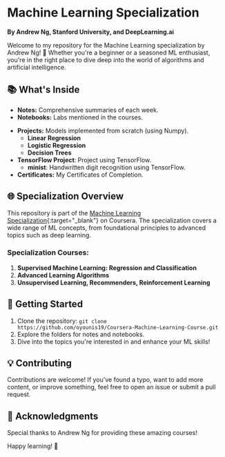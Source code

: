 # Machine Learning Specialization 
**By Andrew Ng, Stanford University, and DeepLearning.ai**

Welcome to my repository for the Machine Learning specialization by Andrew Ng! 🤖 Whether you're a beginner or a seasoned ML enthusiast, you're in the right place to dive deep into the world of algorithms and artificial intelligence.

## 📚 What's Inside

- **Notes:** Comprehensive summaries of each week.
- **Notebooks:** Labs mentioned in the courses.
<!-- - **Programming Assignments:** My solutions to the programming assignments. TODO: -->
- **Projects:** Models implemented from scratch (using Numpy).
    - **Linear Regression**
    - **Logistic Regression**
    - **Decision Trees**
    <!-- - **K-Means Clustering** TODO: -->
- **TensorFlow Project**: Project using TensorFlow.
    - **minist**: Handwritten digit recognition using TensorFlow.
- **Certificates:** My Certificates of Completion.

## 🌐 Specialization Overview

This repository is part of the [Machine Learning Specialization](https://www.coursera.org/specializations/machine-learning-introduction){:target="_blank"} on Coursera. The specialization covers a wide range of ML concepts, from foundational principles to advanced topics such as deep learning.

### Specialization Courses:

1. **Supervised Machine Learning: Regression and Classification**
2. **Advanced Learning Algorithms**
3. **Unsupervised Learning, Recommenders, Reinforcement Learning**

## 🚀 Getting Started

1. Clone the repository: `git clone https://github.com/oyounis19/Coursera-Machine-Learning-Course.git`
2. Explore the folders for notes and notebooks.
3. Dive into the topics you're interested in and enhance your ML skills!

## 💡 Contributing

Contributions are welcome! If you've found a typo, want to add more content, or improve something, feel free to open an issue or submit a pull request.

## 🌟 Acknowledgments

Special thanks to Andrew Ng for providing these amazing courses!

Happy learning! 🚀
